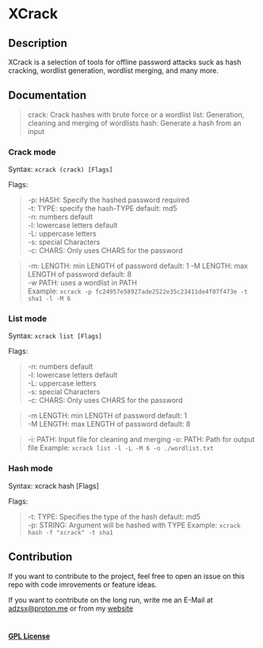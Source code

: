 # XCrack
## Description
XCrack is a selection of tools for offline password attacks suck as hash cracking, wordlist generation, wordlist merging, and many more.


## Documentation
>crack:  Crack hashes with brute force or a wordlist
>list:   Generation, cleaning and merging of wordlists 
>hash:   Generate a hash from an input


### Crack mode
Syntax: ``xcrack (crack) [Flags] ``

Flags:  
> -p:	HASH: Specify the hashed password required  
>	-t:	TYPE: specify the hash-TYPE default: md5  
>-n: 	numbers default  
>-l: 		lowercase letters default  
>-L: 	uppercase letters  
>-s: 	special Characters  
>-c: 	CHARS: Only uses CHARS for the password  
  
>-m:	LENGTH: min LENGTH of password default: 1 -M LENGTH: max LENGTH of password default: 8  
>-w 	PATH: uses a wordlist in PATH  
Example: ``xcrack -p fc24957e58927ade2522e35c23411de4f07f473e -t sha1 -l -M 6``


### List mode
Syntax: ``xcrack list [Flags] ``

Flags:  
>-n: 	numbers default  
>-l: 		lowercase letters default  
>-L: 	uppercase letters  
>-s: 	special Characters  
>-c: 	CHARS: Only uses CHARS for the password  
  
>-m 	LENGTH: min LENGTH of password default: 1  
>-M 	LENGTH: max LENGTH of password default: 8  
  
>-i: 		PATH: Input file for cleaning and merging
>-o:	PATH: Path for output file
Example: ``xcrack list -l -L -M 6 -o ./wordlist.txt``

### Hash mode
Syntax: xcrack hash [Flags]  

Flags:  
>-t: 	TYPE: Specifies the type of the hash default: md5  
>-p: 	STRING: Argument will be hashed with TYPE
Example: ``xcrack hash -f "xcrack" -t sha1``

##  Contribution
If you want to contribute to the project, feel free to open an issue on this repo with code imrovements or feature ideas. 

If you want to contribute on the long run, write me an E-Mail at adzsx@proton.me or from my [website](https://adzsx.github.io/#contact)

# 
#### [GPL License](https://choosealicense.com/licenses/gpl-3.0/)